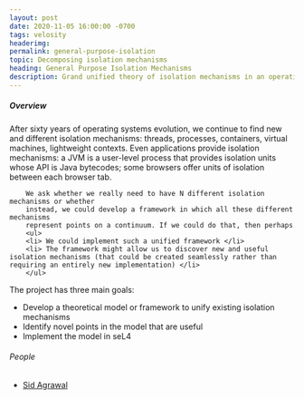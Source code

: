 ```yaml
---
layout: post
date: 2020-11-05 16:00:00 -0700
tags: velosity
headerimg:
permalink: general-purpose-isolation
topic: Decomposing isolation mechanisms
heading: General Purpose Isolation Mechanisms
description: Grand unified theory of isolation mechanisms in an operating system.
---
```


<!-- Project Overview section -->
<div class="container-fluid bg-gray my-5 py-5">
    <div class="container pt-4">
        <h5>Overview</h5>
        <P>After sixty years of operating systems evolution, we continue to find new and 
        different isolation mechanisms: threads, processes, containers, virtual machines, 
        lightweight contexts. Even applications provide isolation mechanisms: a JVM is a 
        user-level process that provides isolation units whose API is Java bytecodes; some 
        browsers offer units of isolation between each browser tab.</P>

        We ask whether we really need to have N different isolation mechanisms or whether 
        instead, we could develop a framework in which all these different mechanisms
        represent points on a continuum. If we could do that, then perhaps 
        <ul>
        <li> We could implement such a unified framework </li>
        <li> The framework might allow us to discover new and useful isolation mechanisms (that could be created seamlessly rather than requiring an entirely new implementation) </li>
        </ul>

The project has three main goals:
    <ul>
    <li>Develop a theoretical model or framework to unify existing isolation mechanisms</li>
    <li>Identify novel points in the model that are useful</li>
    <li>Implement the model in seL4</li>
    </ul>
    </div>
</div>
<!-- /Project Overview section -->
<!-- Project Details and Additional Info -->
<div class="container">
    <h6>People</h6>
        <ul><li>
            <a href = "https://sid-agrawal.github.io/">Sid Agrawal</a>
        </li></ul>
</div>
